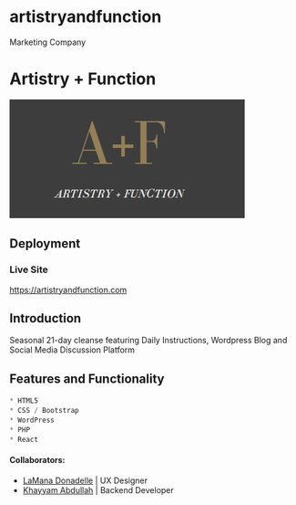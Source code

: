 # artistryandfunction
 Marketing Company



# Artistry + Function

[![N|Solid](assets/images/logo.png)](https://artistryandfunction.com)
## Deployment
 ### Live Site
 https://artistryandfunction.com

 



## Introduction
Seasonal 21-day cleanse featuring Daily Instructions, Wordpress Blog and Social Media Discussion Platform


## Features and Functionality
```python
* HTML5
* CSS / Bootstrap
* WordPress
* PHP
* React

```

#### Collaborators: 
* [LaMana Donadelle](https://www.linkedin.com/in/lamana-donadelle-83b470/) | UX Designer
* [Khayyam Abdullah](https://www.linkedin.com/in/khayyam-abdullah-97a55323/) | Backend Developer 
  
